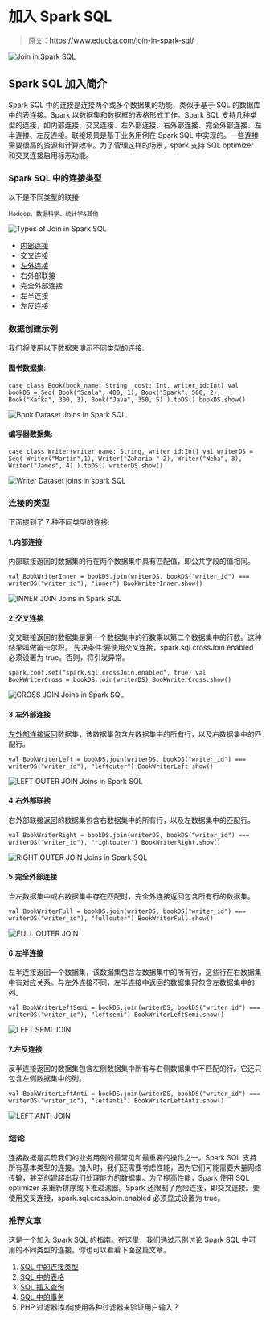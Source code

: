 # 加入 Spark SQL

> 原文：<https://www.educba.com/join-in-spark-sql/>

![Join in Spark SQL](img/1559e3ec2ab922c7371ba46f841c3228.png)



## Spark SQL 加入简介

Spark SQL 中的连接是连接两个或多个数据集的功能，类似于基于 SQL 的数据库中的表连接。Spark 以数据集和数据框的表格形式工作。Spark SQL 支持几种类型的连接，如内部连接、交叉连接、左外部连接、右外部连接、完全外部连接、左半连接、左反连接。联接场景是基于业务用例在 Spark SQL 中实现的。一些连接需要很高的资源和计算效率。为了管理这样的场景，spark 支持 SQL optimizer 和交叉连接启用标志功能。

### Spark SQL 中的连接类型

以下是不同类型的联接:

<small>Hadoop、数据科学、统计学&其他</small>

![Types of Join in Spark SQL](img/dfede8f4ea0a2ac18ca6d1b9b5d69a51.png)



*   [内部连接](https://www.educba.com/inner-join-in-oracle/)
*   [交叉连接](https://www.educba.com/oracle-cross-join/)
*   [左外连接](https://www.educba.com/left-outer-join-in-mysql/)
*   右外部联接
*   完全外部连接
*   左半连接
*   左反连接

### 数据创建示例

我们将使用以下数据来演示不同类型的连接:

#### 图书数据集:

`case class Book(book_name: String, cost: Int, writer_id:Int)
val bookDS = Seq(
Book("Scala", 400, 1),
Book("Spark", 500, 2),
Book("Kafka", 300, 3),
Book("Java", 350, 5)
).toDS()
bookDS.show()`

![Book Dataset Joins in Spark SQL](img/f032bc599feff9f6b17620cea554ddcd.png)



#### 编写器数据集:

`case class Writer(writer_name: String, writer_id:Int)
val writerDS = Seq(
Writer("Martin",1),
Writer("Zaharia " 2),
Writer("Neha", 3),
Writer("James", 4)
).toDS()
writerDS.show()`

![Writer Dataset joins in spark SQL](img/464adf54a95ec994ba200afabb949138.png)



### 连接的类型

下面提到了 7 种不同类型的连接:

#### 1.内部连接

内部联接返回的数据集的行在两个数据集中具有匹配值，即公共字段的值相同。

`val BookWriterInner = bookDS.join(writerDS, bookDS("writer_id") === writerDS("writer_id"), "inner")
BookWriterInner.show()`

![INNER JOIN Joins in Spark SQL](img/de1abac23f125647d566f5ba99d6f803.png)



#### 2.交叉连接

交叉联接返回的数据集是第一个数据集中的行数乘以第二个数据集中的行数。这种结果叫做笛卡尔积。
先决条件:要使用交叉连接，spark.sql.crossJoin.enabled 必须设置为 true。否则，将引发异常。

`spark.conf.set("spark.sql.crossJoin.enabled", true)
val BookWriterCross = bookDS.join(writerDS)
BookWriterCross.show()`

![CROSS JOIN Joins in Spark SQL](img/2af438b8b2fc767e243ee6406a44b6dc.png)



#### 3.左外部连接

[左外部连接返回](https://www.educba.com/left-outer-join-in-postgresql/)数据集，该数据集包含左数据集中的所有行，以及右数据集中的匹配行。

`val BookWriterLeft = bookDS.join(writerDS, bookDS("writer_id") === writerDS("writer_id"), "leftouter")
BookWriterLeft.show()`

![LEFT OUTER JOIN Joins in Spark SQL](img/5b0bcdc3a04bb3813f50a0ccae86bb64.png)



#### 4.右外部联接

右外部联接返回的数据集包含右数据集中的所有行，以及左数据集中的匹配行。

`val BookWriterRight = bookDS.join(writerDS, bookDS("writer_id") === writerDS("writer_id"), "rightouter")
BookWriterRight.show()`

![RIGHT OUTER JOIN Joins in Spark SQL](img/f97a36ff53b8b15e06ef0ff822ca6308.png)



#### 5.完全外部连接

当左数据集中或右数据集中存在匹配时，完全外连接返回包含所有行的数据集。

`val BookWriterFull = bookDS.join(writerDS, bookDS("writer_id") === writerDS("writer_id"), "fullouter")
BookWriterFull.show()`

![FULL OUTER JOIN](img/dfd1b814ba29396eee5aead24f29a6ca.png)



#### 6.左半连接

左半连接返回一个数据集，该数据集包含左数据集中的所有行，这些行在右数据集中有对应关系。与左外连接不同，左半连接中返回的数据集只包含左数据集中的列。

`val BookWriterLeftSemi = bookDS.join(writerDS, bookDS("writer_id") === writerDS("writer_id"), "leftsemi")
BookWriterLeftSemi.show()`

![LEFT SEMI JOIN](img/c7780e4f743a3af30370f1d56683ed92.png)



#### 7.左反连接

反半连接返回的数据集包含左侧数据集中所有与右侧数据集中不匹配的行。它还只包含左侧数据集中的列。

`val BookWriterLeftAnti = bookDS.join(writerDS, bookDS("writer_id") === writerDS("writer_id"), "leftanti")
BookWriterLeftAnti.show()`

![LEFT ANTI JOIN](img/d76f182d633375bcd143c51748d9bad9.png)



### 结论

连接数据是实现我们的业务用例的最常见和最重要的操作之一。Spark SQL 支持所有基本类型的连接。加入时，我们还需要考虑性能，因为它们可能需要大量网络传输，甚至创建超出我们处理能力的数据集。为了提高性能，Spark 使用 SQL optimizer 来重新排序或下推过滤器。Spark 还限制了危险连接，即交叉连接。要使用交叉连接，spark.sql.crossJoin.enabled 必须显式设置为 true。

### 推荐文章

这是一个加入 Spark SQL 的指南。在这里，我们通过示例讨论 Spark SQL 中可用的不同类型的连接。你也可以看看下面这篇文章。

1.  [SQL 中的连接类型](https://www.educba.com/types-of-joins-in-sql/)
2.  [SQL 中的表格](https://www.educba.com/table-in-sql/)
3.  [SQL 插入查询](https://www.educba.com/sql-insert-query/)
4.  [SQL 中的事务](https://www.educba.com/transactions-in-sql/)
5.  PHP 过滤器|如何使用各种过滤器来验证用户输入？






